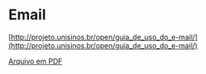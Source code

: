 # Email

[http://projeto.unisinos.br/open/guia_de_uso_do_e-mail/](http://projeto.unisinos.br/open/guia_de_uso_do_e-mail/)

[Arquivo em PDF](/arquivos/guia.pdf)